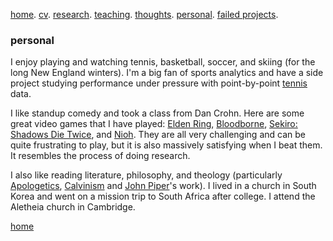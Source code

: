 [home](./). [cv](./assets/files/CV.pdf). [research](./research.md). [teaching](./teaching.md). [thoughts](./thought.md). [personal](./hobby.md). [failed projects](./failed.md).

### personal

I enjoy playing and watching tennis, basketball, soccer, and skiing (for the long New England winters). I'm a big fan of sports analytics and have a side project studying performance under pressure with point-by-point [tennis](/assets/files/tennis_poster.pdf) data.

<!--and [basketball](/assets/files/bball.md)
 I like singing too, here's an excerpt of my covering of [Trace (軌跡)](/assets/files/179LincolnSt4.m4a) and [Apocalypse (世界末日)](/assets/files/sjmr.m4a) by [Jay Chou (周杰倫)](https://en.wikipedia.org/wiki/Jay_Chou).-->

I like standup comedy and took a class from Dan Crohn. Here are some great video games that I have played: [Elden Ring](https://en.wikipedia.org/wiki/Elden_Ring), [Bloodborne](https://en.wikipedia.org/wiki/Bloodborne), [Sekiro: Shadows Die Twice](https://en.wikipedia.org/wiki/Sekiro:_Shadows_Die_Twice), and [Nioh](https://en.wikipedia.org/wiki/Nioh). They are all very challenging and can be quite frustrating to play, but it is also massively satisfying when I beat them. It resembles the process of doing research. 

I also like reading literature, philosophy, and theology (particularly [Apologetics](https://en.wikipedia.org/wiki/Apologetics), [Calvinism](https://en.wikipedia.org/wiki/Calvinism) and [John Piper](https://en.wikipedia.org/wiki/John_Piper_(theologian))'s work). I lived in a church in South Korea and went on a mission trip to South Africa after college. I attend the Aletheia church in Cambridge.

[home](./)
